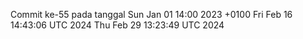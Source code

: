 Commit ke-55 pada tanggal Sun Jan 01 14:00 2023 +0100
Fri Feb 16 14:43:06 UTC 2024
Thu Feb 29 13:23:49 UTC 2024
